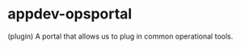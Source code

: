 appdev-opsportal
================

(plugin) A portal that allows us to plug in common operational tools.
